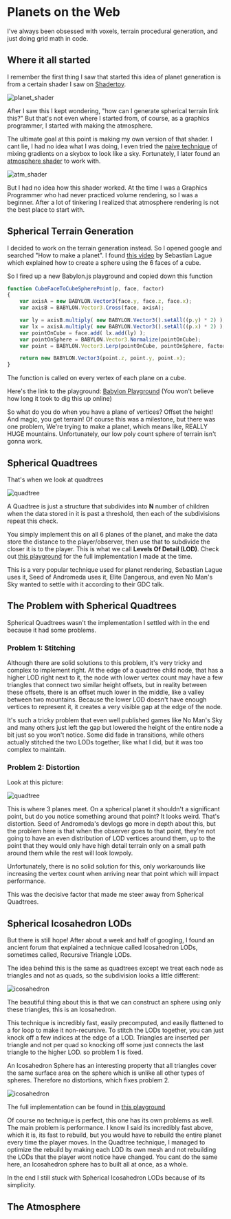 # Planets on the Web
I've always been obsessed with voxels, terrain procedural generation, and just doing grid math in code.

## Where it all started
I remember the first thing I saw that started this idea of planet generation is from a certain shader I saw on [Shadertoy](https://www.shadertoy.com/view/lt3XDM).

![planet_shader](shader1.png)

After I saw this I kept wondering, "how can I generate spherical terrain link this?" But that's not even where I started from, of course, as a graphics programmer, I started with making the atmosphere.

The ultimate goal at this point is making my own version of that shader. I cant lie, I had no idea what I was doing, I even tried the [naive technique](https://cyos.babylonjs.com/#SFRDCR#7) of mixing gradients on a skybox to look like a sky. Fortunately, I later found an [atmosphere shader](https://www.shadertoy.com/view/lslXDr) to work with.

![atm_shader](shader2.png)

But I had no idea how this shader worked. At the time I was a Graphics Programmer who had never practiced volume rendering, so I was a beginner. After a lot of tinkering I realized that atmosphere rendering is not the best place to start with.

## Spherical Terrain Generation
I decided to work on the terrain generation instead. So I opened google and searched "How to make a planet". I found [this video](https://www.youtube.com/watch?v=QN39W020LqU) by Sebastian Lague which explained how to create a sphere using the 6 faces of a cube.

So I fired up a new Babylon.js playground and copied down this function
```js
function CubeFaceToCubeSpherePoint(p, face, factor)
{
    var axisA = new BABYLON.Vector3(face.y, face.z, face.x);
    var axisB = BABYLON.Vector3.Cross(face, axisA);

    var ly = axisB.multiply( new BABYLON.Vector3().setAll((p.y) * 2) );
    var lx = axisA.multiply( new BABYLON.Vector3().setAll((p.x) * 2) );
    var pointOnCube = face.add( lx.add(ly) );
    var pointOnSphere = BABYLON.Vector3.Normalize(pointOnCube);
    var point = BABYLON.Vector3.Lerp(pointOnCube, pointOnSphere, factor);

    return new BABYLON.Vector3(point.z, point.y, point.x);
}
```
The function is called on every vertex of each plane on a cube.

Here's the link to the playground: [Babylon Playground](https://playground.babylonjs.com/#KB0HCK#3) (You won't believe how long it took to dig this up online)

So what do you do when you have a plane of vertices? Offset the height! And magic, you get terrain! Of course this was a milestone, but there was one problem, We're trying to make a planet, which means like, REALLY HUGE mountains. Unfortunately, our low poly count sphere of terrain isn't gonna work.

## Spherical Quadtrees
That's when we look at quadtrees

![quadtree](quadtree1.png)

A Quadtree is just a structure that subdivides into **N** number of children when the data stored in it is past a threshold, then each of the subdivisions repeat this check.

You simply implement this on all 6 planes of the planet, and make the data store the distance to the player/observer, then use that to subdivide the closer it is to the player. This is what we call **Levels Of Detail (LOD)**. Check out [this playground](https://playground.babylonjs.com/#4FC29G#0) for the full implementation I made at the time.

This is a very popular technique used for planet rendering, Sebastian Lague uses it, Seed of Andromeda uses it, Elite Dangerous, and even No Man's Sky wanted to settle with it according to their GDC talk.

## The Problem with Spherical Quadtrees
Spherical Quadtrees wasn't the implementation I settled with in the end because it had some problems.

### Problem 1: Stitching
Although there are solid solutions to this problem, it's very tricky and complex to implement right. At the edge of a quadtree child node, that has a higher LOD right next to it, the node with lower vertex count may have a few triangles that connect two similar height offsets, but in reality between these offsets, there is an offset much lower in the middle, like a valley between two mountains.
Because the lower LOD doesn't have enough vertices to represent it, it creates a very visible gap at the edge of the node.

It's such a tricky problem that even well published games like No Man's Sky and many others just left the gap but lowered the height of the entire node a bit just so you won't notice. Some did fade in transitions, while others actually stitched the two LODs together, like what I did, but it was too complex to maintain.

### Problem 2: Distortion
Look at this picture:

![quadtree](quadtree2.png)

This is where 3 planes meet. On a spherical planet it shouldn't a significant point, but do you notice something around that point? It looks weird. That's distortion. Seed of Andromeda's devlogs go more in depth about this, but the problem here is that when the observer goes to that point, they're not going to have an even distribution of LOD vertices around them, up to the point that they would only have high detail terrain only on a small path around them while the rest will look lowpoly.

Unfortunately, there is no solid solution for this, only workarounds like increasing the vertex count when arriving near that point which will impact performance.

This was the decisive factor that made me steer away from Spherical Quadtrees.

## Spherical Icosahedron LODs
But there is still hope! After about a week and half of googling, I found an ancient forum that explained a technique called Icosahedron LODs, sometimes called, Recursive Triangle LODs.

The idea behind this is the same as quadtrees except we treat each node as triangles and not as quads, so the subdivision looks a little different:

![icosahedron](ico1.png)

The beautiful thing about this is that we can construct an sphere using only these triangles, this is an Icosahedron.

This technique is incredibly fast, easily precomputed, and easily flattened to a for loop to make it non-recursive. To stitch the LODs together, you can just knock off a few indices at the edge of a LOD. Triangles are inserted per triangle and not per quad so knocking off some just connects the last triangle to the higher LOD. so problem 1 is fixed.

An Icosahedron Sphere has an interesting property that all triangles cover the same surface area on the sphere which is unlike all other types of spheres. Therefore no distortions, which fixes problem 2.

![icosahedron](ico2.png)

The full implementation can be found in [this playground](https://playground.babylonjs.com/#ZU2FWP#105)

Of course no technique is perfect, this one has its own problems as well. The main problem is performance. I know I said its incredibly fast above, which it is, its fast to rebuild, but you would have to rebuild the entire planet every time the player moves.
In the Quadtree technique, I managed to optimize the rebuild by making each LOD its own mesh and not rebuilding the LODs that the player wont notice have changed. You cant do the same here, an Icosahedron sphere has to built all at once, as a whole.

In the end I still stuck with Spherical Icosahedron LODs because of its simplicity.

## The Atmosphere
